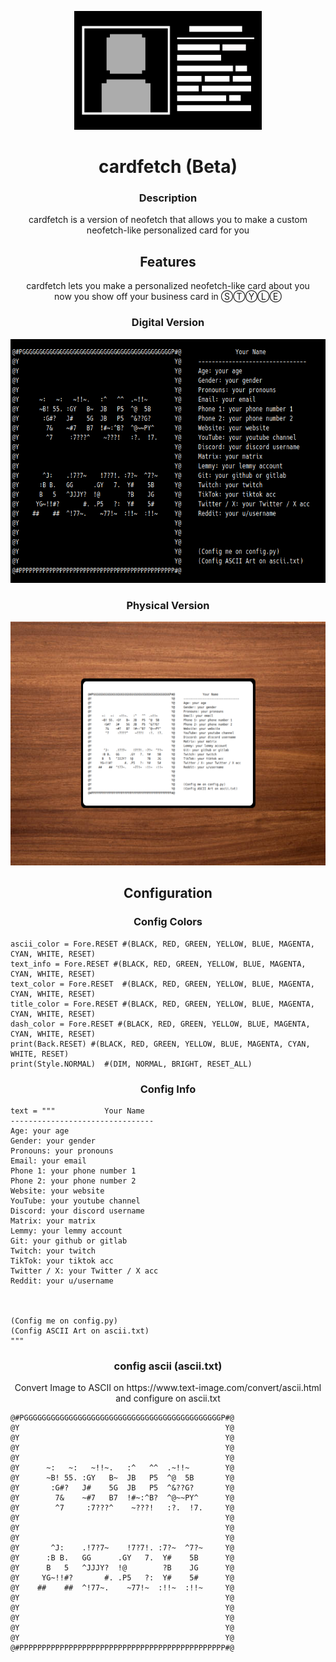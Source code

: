 <p align="center">
<img width="300" height="190" src="logo.png">
</p>
<h1 align="center">cardfetch (Beta)</h1>
<h3 align="center">Description</h3>
<p align="center">
cardfetch is a version of neofetch that allows you to make a custom neofetch-like personalized card for you
</p>
<h2 align="center">Features</h2>
<p align="center">
cardfetch lets you make a personalized neofetch-like card about you<br>now you show off your business card in ⓈⓉⓎⓁⒺ
<h3 align="center">Digital Version</h3>
<p align="center">
<img width="600" height="390" src="/screenshots/digital-cardfetch.png">
<h3 align="center">Physical Version</h3>
<p align="center">
<img width="600" height="390" src="screenshots/physical cardfetch.png">
<p align="center">
<h2 align="center">Configuration</h2>
<p align="center">
<h3 align="center">Config Colors</h3>
<p align="center">
  
```
ascii_color = Fore.RESET #(BLACK, RED, GREEN, YELLOW, BLUE, MAGENTA, CYAN, WHITE, RESET)
text_info = Fore.RESET #(BLACK, RED, GREEN, YELLOW, BLUE, MAGENTA, CYAN, WHITE, RESET)
text_color = Fore.RESET  #(BLACK, RED, GREEN, YELLOW, BLUE, MAGENTA, CYAN, WHITE, RESET)
title_color = Fore.RESET #(BLACK, RED, GREEN, YELLOW, BLUE, MAGENTA, CYAN, WHITE, RESET)
dash_color = Fore.RESET #(BLACK, RED, GREEN, YELLOW, BLUE, MAGENTA, CYAN, WHITE, RESET)
print(Back.RESET) #(BLACK, RED, GREEN, YELLOW, BLUE, MAGENTA, CYAN, WHITE, RESET)
print(Style.NORMAL)  #(DIM, NORMAL, BRIGHT, RESET_ALL)
```
<p align="center">
<h3 align="center">Config Info</h3>
<p align="center">
  
```
text = """           Your Name
--------------------------------
Age: your age
Gender: your gender
Pronouns: your pronouns
Email: your email
Phone 1: your phone number 1
Phone 2: your phone number 2
Website: your website
YouTube: your youtube channel
Discord: your discord username
Matrix: your matrix
Lemmy: your lemmy account
Git: your github or gitlab
Twitch: your twitch
TikTok: your tiktok acc
Twitter / X: your Twitter / X acc
Reddit: your u/username



(Config me on config.py)
(Config ASCII Art on ascii.txt)
"""
```
<p align="center">
<h3 align="center">config ascii (ascii.txt)</h3>
<p align="center">
Convert Image to ASCII on https://www.text-image.com/convert/ascii.html<br>
and configure on ascii.txt
<p align="center">
  
```
@#PGGGGGGGGGGGGGGGGGGGGGGGGGGGGGGGGGGGGGGGGGGGGP#@  
@Y                                              Y@  
@Y                                              Y@  
@Y                                              Y@  
@Y                                              Y@  
@Y      ~:   ~:   ~!!~.   :^   ^^  .~!!~        Y@  
@Y      ~B! 55. :GY   B~  JB   P5  ^@  5B       Y@  
@Y       :G#?   J#    5G  JB   P5  ^&??G?       Y@  
@Y        7&    ~#7   B7  !#~:^B?  ^@~~PY^      Y@  
@Y        ^7     :7???^    ~???!   :?.  !7.     Y@  
@Y                                              Y@  
@Y                                              Y@  
@Y                                              Y@  
@Y       ^J:    .!7?7~    !7?7!. :7?~  ^7?~     Y@  
@Y      :B B.   GG      .GY   7.  Y#    5B      Y@  
@Y      B   5   ^JJJY?  !@        ?B    JG      Y@  
@Y     YG~!!#?       #. .P5   ?:  Y#    5#      Y@  
@Y    ##    ##  ^!77~.    ~77!~  :!!~  :!!~     Y@  
@Y                                              Y@  
@Y                                              Y@  
@Y                                              Y@  
@Y                                              Y@  
@Y                                              Y@  
@#PPPPPPPPPPPPPPPPPPPPPPPPPPPPPPPPPPPPPPPPPPPPPP#@   
```
